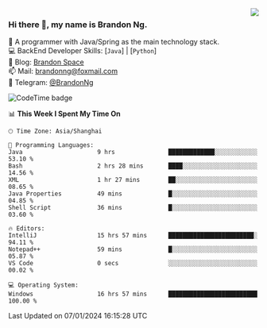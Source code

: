 <img  align="right" src="https://github-readme-stats-brandon0824.vercel.app/api/top-langs/?username=brandon0824&layout=compact">

### Hi there 👋, my name is Brandon Ng.

🌱 A programmer with Java/Spring as the main technology stack.  
💻 BackEnd Developer Skills: [`Java`] | [`Python`]  
📝 Blog: [Brandon Space](https://brandonng.tech)  
📫 Mail: brandonng@foxmail.com  
📰 Telegram: [@BrandonNg](https://t.me/BrandonNg24)  

![CodeTime badge](https://img.shields.io/endpoint?style=flat-square&url=https%3A%2F%2Fapi.codetime.dev%2Fshield%3Fid%3D128%26project%3D%26in%3D604800000)

<!--START_SECTION:waka-->
📊 **This Week I Spent My Time On** 

```text
🕑︎ Time Zone: Asia/Shanghai

💬 Programming Languages: 
Java                     9 hrs               █████████████░░░░░░░░░░░░   53.10 % 
Bash                     2 hrs 28 mins       ████░░░░░░░░░░░░░░░░░░░░░   14.56 % 
XML                      1 hr 27 mins        ██░░░░░░░░░░░░░░░░░░░░░░░   08.65 % 
Java Properties          49 mins             █░░░░░░░░░░░░░░░░░░░░░░░░   04.85 % 
Shell Script             36 mins             █░░░░░░░░░░░░░░░░░░░░░░░░   03.60 % 

🔥 Editors: 
IntelliJ                 15 hrs 57 mins      ████████████████████████░   94.11 % 
Notepad++                59 mins             █░░░░░░░░░░░░░░░░░░░░░░░░   05.87 % 
VS Code                  0 secs              ░░░░░░░░░░░░░░░░░░░░░░░░░   00.02 % 

💻 Operating System: 
Windows                  16 hrs 57 mins      █████████████████████████   100.00 % 
```


 Last Updated on 07/01/2024 16:15:28 UTC
<!--END_SECTION:waka-->
